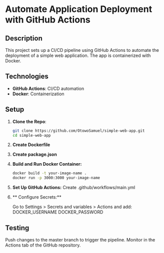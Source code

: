# Automate Application Deployment with GitHub Actions

## Description

This project sets up a CI/CD pipeline using GitHub Actions to automate the deployment of a simple web application. The app is containerized with Docker.

## Technologies

- **GitHub Actions**: CI/CD automation
- **Docker**: Containerization

## Setup

1. **Clone the Repo**:

   ```bash
   git clone https://github.com/OtowoSamuel/simple-web-app.git
   cd simple-web-app
   
2. **Create Dockerfile**
   
3. **Create package.json**

4. **Build and Run Docker Container:**
   ```bash
   docker build -t your-image-name .
   docker run -p 3000:3000 your-image-name
   
5. **Set Up GitHub Actions:**
   Create .github/workflows/main.yml
   
6. ** Configure Secrets:**
   
    Go to Settings > Secrets and variables > Actions and add:
    DOCKER_USERNAME
    DOCKER_PASSWORD

## Testing
Push changes to the master branch to trigger the pipeline. Monitor in the Actions tab of the GitHub repository.

    
